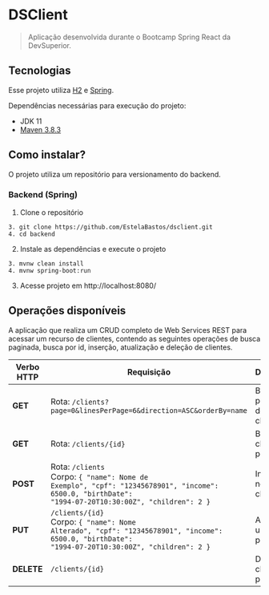 # DSClient 

> Aplicação desenvolvida durante o Bootcamp Spring React da DevSuperior.

## Tecnologias

Esse projeto utiliza [H2](https://www.h2database.com/html/main.html) e [Spring](https://spring.io/projects).

Dependências necessárias para execução do projeto: 

  - JDK 11
  - [Maven 3.8.3](https://maven.apache.org/index.html)

## Como instalar?

O projeto utiliza um repositório para versionamento do backend.

### Backend (Spring)
1. Clone o repositório
```
3. git clone https://github.com/EstelaBastos/dsclient.git
4. cd backend
```
 2. Instale as dependências e execute o projeto
```
3. mvnw clean install
4. mvnw spring-boot:run
```
3. Acesse projeto em http://localhost:8080/

## Operações disponíveis

A aplicação que realiza um CRUD completo de Web Services REST para acessar um recurso de clientes, contendo as seguintes operações de busca paginada, busca por id, inserção, atualização e deleção de clientes.

|Verbo HTTP| Requisição  | Descrição |
|--|--|--|
| **GET** | Rota: `/clients?page=0&linesPerPage=6&direction=ASC&orderBy=name` |  Busca paginada de clientes|
| **GET** | Rota: `/clients/{id}` |  Busca um cliente por id |
| **POST** | Rota: `/clients` <br /> Corpo: <code>{ "name": Nome de Exemplo", "cpf": "12345678901",  "income": 6500.0,  "birthDate": "1994-07-20T10:30:00Z",  "children": 2 }</code>|  Insere um novo cliente |
| **PUT** | `/clients/{id}`  <br />  Corpo: <code>{ "name": Nome Alterado", "cpf": "12345678901",  "income": 6500.0,  "birthDate": "1994-07-20T10:30:00Z",  "children": 2 }</code> |  Atualiza um cliente por id |
| **DELETE** | `/clients/{id}` |  Deleta um cliente por id |